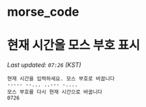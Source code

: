 # morse_code
# 현재 시간을 모스 부호 표시
<!-- MORSE_TIME_START -->
_Last updated: `07:26` (KST)_

```
현재 시간을 입력하세요. 모스 부호로 바꿉니다
----- --... ..--- -....
모스 부호를 다시 현재 시간으로 바꿉니다
0726
```
<!-- MORSE_TIME_END -->
